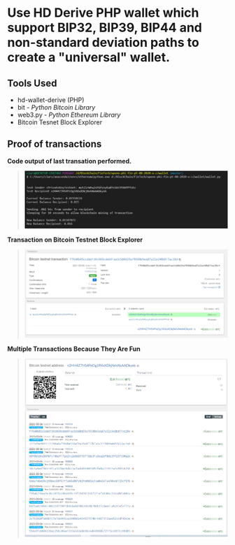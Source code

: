 # Use HD Derive PHP wallet which support BIP32, BIP39, BIP44 and non-standard deviation paths to create a "universal" wallet. 

## Tools Used

* hd-wallet-derive (PHP)
* bit - *Python Bitcoin Library*
* web3.py -  *Python Ethereum Library*
* Bitcoin Tesnet Block Explorer

## Proof of transactions


**Code output of last transation performed.**

>![image of code](./images/code_screenshot.png)

**Transaction on Bitcoin Testnet Block Explorer**

>![image of code](./images/transaction.png)

**Multiple Transactions Because They Are Fun**

>![image of code](./images/transactions.png)





